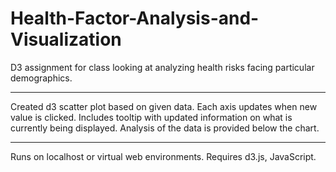 # Health-Factor-Analysis-and-Visualization
D3 assignment for class looking at analyzing health risks facing particular demographics.

-----------------------------------------------------------------------------------------------------------------

Created d3 scatter plot based on given data. Each axis updates when new value is clicked. Includes tooltip with updated information on what is currently being displayed.
Analysis of the data is provided below the chart.

-------------------------------------------------------------------------------------------------------------------

Runs on localhost or virtual web environments. Requires d3.js, JavaScript.
